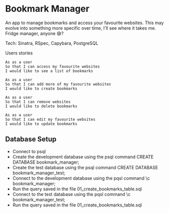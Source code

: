 # Bookmark Manager

An app to manage bookmarks and access your favourite websites. This may evolve into something more specific over time, I'll see where it takes me. Fridge manager, anyone 😅?

Tech: Sinatra, RSpec, Capybara, PostgreSQL

Users stories

```
As as a user
So that I can access my favourite websites
I would like to see a list of bookmarks
```

```
As as a user
So that I can add more of my favourite websites
I would like to create bookmarks
```
```
As as a user
So that I can remove websites
I would like to delete bookmarks
```
```
As as a user
So that I can edit my favourite websites
I would like to update bookmarks
```

## Database Setup

- Connect to psql
- Create the development database using the psql command CREATE DATABASE bookmark_manager;
- Create the test database using the psql command CREATE DATABASE bookmark_manager_test;
- Connect to the development database using the pqsl command \c bookmark_manager;
- Run the query saved in the file 01_create_bookmarks_table.sql
- Connect to the test database using the pqsl command \c bookmark_manager_test;
- Run the query saved in the file 01_create_bookmarks_table.sql
